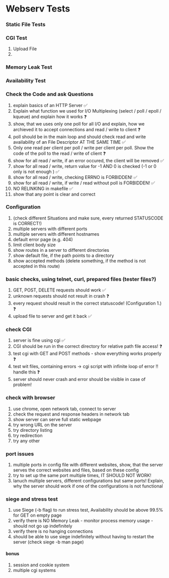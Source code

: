 # Webserv Tests

### Static File Tests

### CGI Test
1. Upload File
2. 

### Memory Leak Test

### Availability Test


### Check the Code and ask Questions
1. explain basics of an HTTP Server ✅
2. Explain what function we used for I/O Multiplexing (select / poll / epoll /  kqueue) and explain how it works ❓
3. show, that we uses only one poll for all I/O and explain, how we archieved it to accept connections and read / write to client ❓
4. poll should be in the main loop and should check read and write availability of an File Descriptor AT THE SAME TIME ✅
5. Only one read per client per poll / write per client per poll. Show the code of the poll to the read / write of client ❓
6. show for all read / write, if an error occured, the client will be removed ✅
7. show for all read / write, return value for -1 AND 0 is checked (-1 or 0 only is not enough ) ✅
8. show for all read / write, checking ERRNO is FORBIDDEN! ✅
9. show for all read / write, if write / read without poll is FORBIDDEN! ✅
10. NO RELINKING in makefile ✅
11. show that any point is clear and correct

### Configuration
1. (check different Situations and make sure, every returned STATUSCODE is CORRECT!)
2. multiple servers with different ports
3. multiple servers with different hostnames
4. default error page (e.g. 404)
5. limit client body size
6. show routes in a server to different directories
7. show default file, if the path points to a directory
8. show accepted methods (delete something, if the method is not accepted in this route)

### basic checks, using telnet, curl, prepared files (tester files?)
1. GET, POST, DELETE requests should work ✅
2. unknown requests should not result in crash ❓
3. every request should result in the correct statuscode! (Configuration 1.) ❓
4. upload file to server and get it back ✅

### check CGI
1. server is fine using cgi ✅
2. CGI should be run in the correct directory for relative path file access! ❓
3. test cgi with GET and POST methods - show everything works properly ❓
4. test wit files, containing errors -> cgi script with infinite loop of error !! handle this ❓
4. server should never crash and error should be visible in case of problem!

### check with browser
1. use chrome, open network tab, connect to server
2. check the request and response headers in network tab
3. show server can serve full static webpage
4. try wrong URL on the server
5. try directory listing
6. try redirection
7. try any other

### port issues
1. multiple ports in config file with different websites, show, that the server serves the correct websites and files, based on these config
2. try to set up the same port multiple times, IT SHOULD NOT WORK!
3. lanuch multiple servers, different configurations but same ports! Explain, why the server should work if one of the configurations is not functional

### siege and stress test
1. use Siege (-b flag) to run stress test, Availability should be above 99.5% for GET on empty page 
2. verify there is NO Memory Leak - monitor process memory usage - should not go up indefinitely
3. verify there is no hanging connections
4. should be able to use siege indefinitely without having to restart the server (check siege -b man page)

#### bonus
1. session and cookie system
2. multiple cgi systems


